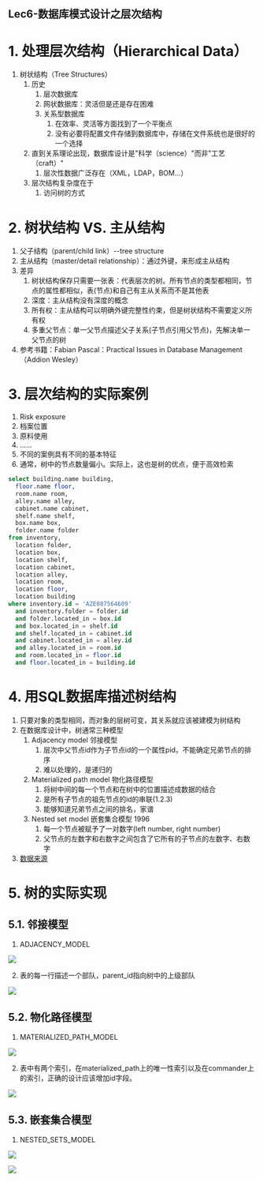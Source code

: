 
Lec6-数据库模式设计之层次结构
---

# 1. 处理层次结构（Hierarchical Data）
1. 树状结构（Tree Structures）
   1. 历史
      1. 层次数据库
      2. 网状数据库：灵活但是还是存在困难
      3. 关系型数据库
         1. 在效率、灵活等方面找到了一个平衡点
         2. 没有必要将配置文件存储到数据库中，存储在文件系统也是很好的一个选择
   2. 直到关系理论出现，数据库设计是"科学（science）"而非"工艺（craft）"
      1. 层次性数据广泛存在（XML，LDAP，BOM…）
   3. 层次结构复杂度在于
      1. 访问树的方式

# 2. 树状结构 VS. 主从结构
1. 父子结构（parent/child link）--tree structure
2. 主从结构（master/detail relationship）：通过外键，来形成主从结构
3. 差异
   1. 树状结构保存只需要一张表：代表层次的树。所有节点的类型都相同，节点的属性都相似，表(节点)和自己有主从关系而不是其他表
   2. 深度：主从结构没有深度的概念
   3. 所有权：主从结构可以明确外键完整性约束，但是树状结构不需要定义所有权
   4. 多重父节点：单一父节点描述父子关系(子节点引用父节点)，先解决单一父节点的树
4. 参考书籍：Fabian Pascal：Practical Issues in Database Management（Addion Wesley）

# 3. 层次结构的实际案例
1. Risk exposure
2. 档案位置
3. 原料使用
4. ……
5. 不同的案例具有不同的基本特征
6. 通常，树中的节点数量偏小。实际上，这也是树的优点，便于高效检索

```sql
select building.name building,
  floor.name floor,
  room.name room,
  alley.name alley,
  cabinet.name cabinet,
  shelf.name shelf,
  box.name box,
  folder.name folder
from inventory,
  location folder,
  location box,
  location shelf,
  location cabinet,
  location alley,
  location room,
  location floor,
  location building
where inventory.id = 'AZE087564609'
  and inventory.folder = folder.id
  and folder.located_in = box.id
  and box.located_in = shelf.id
  and shelf.located_in = cabinet.id
  and cabinet.located_in = alley.id
  and alley.located_in = room.id
  and room.located_in = floor.id
  and floor.located_in = building.id
```

# 4. 用SQL数据库描述树结构
1. 只要对象的类型相同，而对象的层树可变，其关系就应该被建模为树结构
2. 在数据库设计中，树通常三种模型
   1. Adjacency model 邻接模型
      1. 层次中父节点id作为子节点id的一个属性pid，不能确定兄弟节点的排序
      2. 难以处理的，是递归的
   2. Materialized path model 物化路径模型
      1. 将树中间的每一个节点和在树中的位置描述成数据的结合
      2. 是所有子节点的祖先节点的id的串联(1.2.3)
      3. 能够知道兄弟节点之间的排名，家谱
   3. Nested set model 嵌套集合模型 1996
      1. 每一个节点被赋予了一对数字(left number, right number)
      2. 父节点的左数字和右数字之间包含了它所有的子节点的左数字、右数字
3. <a href = "http://www.kessler-web.co.uk">数据来源</a>

# 5. 树的实际实现

## 5.1. 邻接模型
1. ADJACENCY_MODEL

![](https://spricoder.oss-cn-shanghai.aliyuncs.com/2021-Database-Development/img/lec6/1.png)

2. 表的每一行描述一个部队，parent_id指向树中的上级部队

![](https://spricoder.oss-cn-shanghai.aliyuncs.com/2021-Database-Development/img/lec6/2.png)

## 5.2. 物化路径模型
1. MATERIALIZED_PATH_MODEL

![](https://spricoder.oss-cn-shanghai.aliyuncs.com/2021-Database-Development/img/lec6/3.png)

2. 表中有两个索引，在materialized_path上的唯一性索引以及在commander上的索引，正确的设计应该增加id字段。

![](https://spricoder.oss-cn-shanghai.aliyuncs.com/2021-Database-Development/img/lec6/4.png)

## 5.3. 嵌套集合模型
1. NESTED_SETS_MODEL

![](https://spricoder.oss-cn-shanghai.aliyuncs.com/2021-Database-Development/img/lec6/5.png)

![](https://spricoder.oss-cn-shanghai.aliyuncs.com/2021-Database-Development/img/lec6/6.png)

